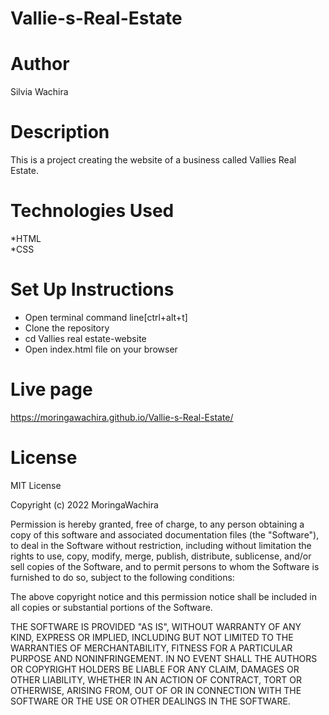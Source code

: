 # Vallie-s-Real-Estate
# Author
Silvia Wachira 
# Description
This is a project creating the website of a business called Vallies Real Estate.
# Technologies Used
*HTML<br>
*CSS
# Set Up Instructions
* Open terminal command line[ctrl+alt+t]<br>
* Clone the repository<br>
* cd Vallies real estate-website<br>
* Open index.html file on your browser
# Live page 
https://moringawachira.github.io/Vallie-s-Real-Estate/
# License
MIT License

Copyright (c) 2022 MoringaWachira

Permission is hereby granted, free of charge, to any person obtaining a copy
of this software and associated documentation files (the "Software"), to deal
in the Software without restriction, including without limitation the rights
to use, copy, modify, merge, publish, distribute, sublicense, and/or sell
copies of the Software, and to permit persons to whom the Software is
furnished to do so, subject to the following conditions:

The above copyright notice and this permission notice shall be included in all
copies or substantial portions of the Software.

THE SOFTWARE IS PROVIDED "AS IS", WITHOUT WARRANTY OF ANY KIND, EXPRESS OR
IMPLIED, INCLUDING BUT NOT LIMITED TO THE WARRANTIES OF MERCHANTABILITY,
FITNESS FOR A PARTICULAR PURPOSE AND NONINFRINGEMENT. IN NO EVENT SHALL THE
AUTHORS OR COPYRIGHT HOLDERS BE LIABLE FOR ANY CLAIM, DAMAGES OR OTHER
LIABILITY, WHETHER IN AN ACTION OF CONTRACT, TORT OR OTHERWISE, ARISING FROM,
OUT OF OR IN CONNECTION WITH THE SOFTWARE OR THE USE OR OTHER DEALINGS IN THE
SOFTWARE.
